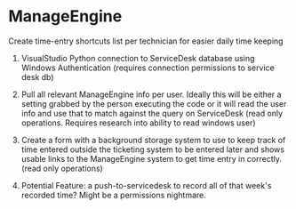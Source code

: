 # ManageEngine
Create time-entry shortcuts list per technician for easier daily time keeping

1. VisualStudio Python connection to ServiceDesk database using Windows Authentication (requires connection permissions to service desk db)

2. Pull all relevant ManageEngine info per user. Ideally this will be either a setting grabbed by the person executing the code or it will read the user info and use that to match against the query on ServiceDesk (read only operations. Requires research into ability to read windows user)

3. Create a form with a background storage system to use to keep track of time entered outside the ticketing system to be entered later and shows usable links to the ManageEngine system to get time entry in correctly.  (read only operations)

4. Potential Feature: a push-to-servicedesk to record all of that week's recorded time? Might be a permissions nightmare.
